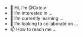 - 👋 Hi, I’m @Cxtoiv
- 👀 I’m interested in ...
- 🌱 I’m currently learning ...
- 💞️ I’m looking to collaborate on ...
- 📫 How to reach me ...

<!---
Cxtoiv/Cxtoiv is a ✨ special ✨ repository because its `README.md` (this file) appears on your GitHub profile.
You can click the Preview link to take a look at your changes.
--->
